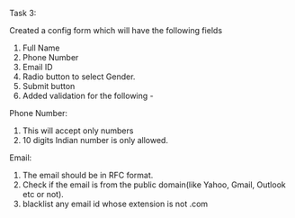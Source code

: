Task 3:

Created a config form which will have the following fields

  1. Full Name
  2. Phone Number
  3. Email ID
  4. Radio button to select Gender.
  5. Submit button
  6. Added validation for the following -

Phone Number:
  1. This will accept only numbers
  2. 10 digits Indian number is only allowed.

Email:
  1. The email should be in RFC format.
  2. Check if the email is from the public domain(like Yahoo, Gmail, Outlook etc or not).
  3. blacklist any email id whose extension is not .com